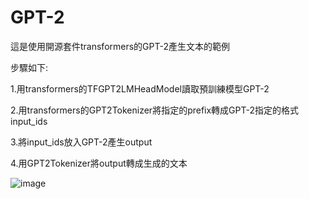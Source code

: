 # GPT-2

這是使用開源套件transformers的GPT-2產生文本的範例

步驟如下:

1.用transformers的TFGPT2LMHeadModel讀取預訓練模型GPT-2

2.用transformers的GPT2Tokenizer將指定的prefix轉成GPT-2指定的格式input_ids

3.將input_ids放入GPT-2產生output

4.用GPT2Tokenizer將output轉成生成的文本

![image](https://github.com/openaifab/GPT-2/blob/master/gpt-2.jpg)
